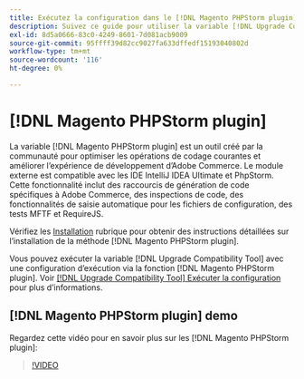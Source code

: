 ```yaml
---
title: Exécutez la configuration dans le [!DNL Magento PHPStorm plugin]
description: Suivez ce guide pour utiliser la variable [!DNL Upgrade Compatibility Tool] dans la fonction [!DNL Magento PHPStorm plugin].
exl-id: 8d5a0666-83c0-4249-8601-7d081acb9009
source-git-commit: 95ffff39d82cc9027fa633dffedf15193040802d
workflow-type: tm+mt
source-wordcount: '116'
ht-degree: 0%

---
```


# [!DNL Magento PHPStorm plugin]

La variable [!DNL Magento PHPStorm plugin] est un outil créé par la communauté pour optimiser les opérations de codage courantes et améliorer l’expérience de développement d’Adobe Commerce. Le module externe est compatible avec les IDE IntelliJ IDEA Ultimate et PhpStorm. Cette fonctionnalité inclut des raccourcis de génération de code spécifiques à Adobe Commerce, des inspections de code, des fonctionnalités de saisie automatique pour les fichiers de configuration, des tests MFTF et RequireJS.

Vérifiez les [Installation](https://developer.adobe.com/commerce/php/best-practices/phpstorm/install/) rubrique pour obtenir des instructions détaillées sur l’installation de la méthode [!DNL Magento PHPStorm plugin].

Vous pouvez exécuter la variable [!DNL Upgrade Compatibility Tool] avec une configuration d’exécution via la fonction [!DNL Magento PHPStorm plugin]. Voir [[!DNL Upgrade Compatibility Tool] Exécuter la configuration](https://developer.adobe.com/commerce/php/best-practices/phpstorm/run-configuration/) pour plus d’informations.

## [!DNL Magento PHPStorm plugin] demo

Regardez cette vidéo pour en savoir plus sur les [!DNL Magento PHPStorm plugin]:

>[!VIDEO](https://video.tv.adobe.com/v/340150?quality=12)
